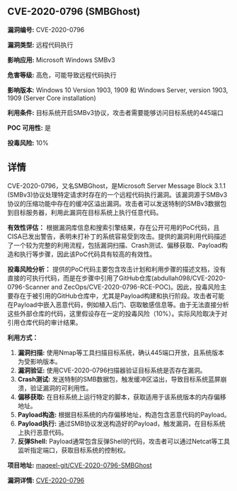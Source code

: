 ## CVE-2020-0796 (SMBGhost)

**漏洞编号:** CVE-2020-0796

**漏洞类型:** 远程代码执行

**影响应用:** Microsoft Windows SMBv3

**危害等级:** 高危，可能导致远程代码执行

**影响版本:** Windows 10 Version 1903, 1909 和 Windows Server, version 1903, 1909 (Server Core installation)

**利用条件:** 目标系统开启SMBv3协议，攻击者需要能够访问目标系统的445端口

**POC 可用性:** 是

**投毒风险:** 10%

## 详情

CVE-2020-0796，又名SMBGhost，是Microsoft Server Message Block 3.1.1 (SMBv3)协议处理特定请求时存在的一个远程代码执行漏洞。该漏洞源于SMBv3协议的压缩功能中存在的缓冲区溢出漏洞。攻击者可以发送特制的SMBv3数据包到目标服务器，利用此漏洞在目标系统上执行任意代码。

**有效性评估：**
根据漏洞库信息和搜索引擎结果，存在公开可用的PoC代码，且CISA已发出警告，表明未打补丁的系统容易受到攻击。提供的漏洞利用代码描述了一个较为完整的利用流程，包括漏洞扫描、Crash测试、偏移获取、Payload构造和执行等步骤，因此该PoC代码具有较高的有效性。

**投毒风险分析：**
提供的PoC代码主要包含攻击计划和利用步骤的描述文档，没有直接的可执行代码，而是在步骤中引用了GitHub仓库(abdullah098/CVE-2020-0796-Scanner and ZecOps/CVE-2020-0796-RCE-POC)。因此，投毒风险主要存在于被引用的GitHub仓库中，尤其是Payload构建和执行阶段。攻击者可能在Payload中嵌入恶意代码，例如植入后门、窃取敏感信息等。由于无法直接分析这些外部仓库的代码，这里假设存在一定的投毒风险（10%）。实际风险取决于对引用仓库代码的审计结果。

**利用方式：**
1.  **漏洞扫描:** 使用Nmap等工具扫描目标系统，确认445端口开放，且系统版本为受影响版本。
2.  **漏洞验证:**  使用CVE-2020-0796扫描器验证目标系统是否存在漏洞。
3.  **Crash测试:** 发送特制的SMB数据包，触发缓冲区溢出，导致目标系统蓝屏崩溃，验证漏洞的可利用性。
4.  **偏移获取:** 在目标系统上运行特定的脚本，获取适用于该系统版本的内存偏移地址。
5.  **Payload构造:**  根据目标系统的内存偏移地址，构造包含恶意代码的Payload。
6.  **Payload执行:**  通过SMB协议发送构造好的Payload，触发漏洞，在目标系统上执行恶意代码。
7.  **反弹Shell:**  Payload通常包含反弹Shell的代码，攻击者可以通过Netcat等工具监听指定端口，获取目标系统的控制权。

**项目地址:** [maqeel-git/CVE-2020-0796-SMBGhost](https://github.com/maqeel-git/CVE-2020-0796-SMBGhost)

**漏洞详情:** [CVE-2020-0796](https://nvd.nist.gov/vuln/detail/CVE-2020-0796)